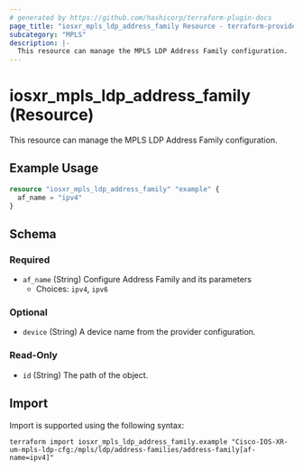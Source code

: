 ```yaml
---
# generated by https://github.com/hashicorp/terraform-plugin-docs
page_title: "iosxr_mpls_ldp_address_family Resource - terraform-provider-iosxr"
subcategory: "MPLS"
description: |-
  This resource can manage the MPLS LDP Address Family configuration.
---
```


# iosxr_mpls_ldp_address_family (Resource)

This resource can manage the MPLS LDP Address Family configuration.

## Example Usage

```terraform
resource "iosxr_mpls_ldp_address_family" "example" {
  af_name = "ipv4"
}
```

<!-- schema generated by tfplugindocs -->
## Schema

### Required

- `af_name` (String) Configure Address Family and its parameters
  - Choices: `ipv4`, `ipv6`

### Optional

- `device` (String) A device name from the provider configuration.

### Read-Only

- `id` (String) The path of the object.

## Import

Import is supported using the following syntax:

```shell
terraform import iosxr_mpls_ldp_address_family.example "Cisco-IOS-XR-um-mpls-ldp-cfg:/mpls/ldp/address-families/address-family[af-name=ipv4]"
```
